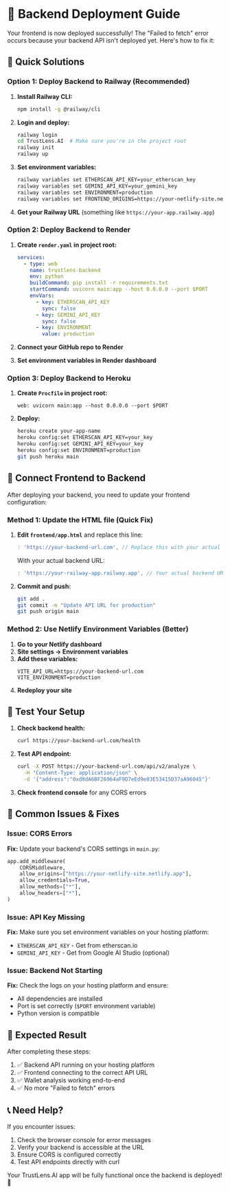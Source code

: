 # 🚀 Backend Deployment Guide

Your frontend is now deployed successfully! The "Failed to fetch" error occurs because your backend API isn't deployed yet. Here's how to fix it:

## 🎯 Quick Solutions

### Option 1: Deploy Backend to Railway (Recommended)

1. **Install Railway CLI:**

   ```bash
   npm install -g @railway/cli
   ```

2. **Login and deploy:**

   ```bash
   railway login
   cd TrustLens.AI  # Make sure you're in the project root
   railway init
   railway up
   ```

3. **Set environment variables:**

   ```bash
   railway variables set ETHERSCAN_API_KEY=your_etherscan_key
   railway variables set GEMINI_API_KEY=your_gemini_key
   railway variables set ENVIRONMENT=production
   railway variables set FRONTEND_ORIGINS=https://your-netlify-site.netlify.app
   ```

4. **Get your Railway URL** (something like `https://your-app.railway.app`)

### Option 2: Deploy Backend to Render

1. **Create `render.yaml` in project root:**

   ```yaml
   services:
     - type: web
       name: trustlens-backend
       env: python
       buildCommand: pip install -r requirements.txt
       startCommand: uvicorn main:app --host 0.0.0.0 --port $PORT
       envVars:
         - key: ETHERSCAN_API_KEY
           sync: false
         - key: GEMINI_API_KEY
           sync: false
         - key: ENVIRONMENT
           value: production
   ```

2. **Connect your GitHub repo to Render**
3. **Set environment variables in Render dashboard**

### Option 3: Deploy Backend to Heroku

1. **Create `Procfile` in project root:**

   ```
   web: uvicorn main:app --host 0.0.0.0 --port $PORT
   ```

2. **Deploy:**
   ```bash
   heroku create your-app-name
   heroku config:set ETHERSCAN_API_KEY=your_key
   heroku config:set GEMINI_API_KEY=your_key
   heroku config:set ENVIRONMENT=production
   git push heroku main
   ```

## 🔗 Connect Frontend to Backend

After deploying your backend, you need to update your frontend configuration:

### Method 1: Update the HTML file (Quick Fix)

1. **Edit `frontend/app.html`** and replace this line:

   ```javascript
   : 'https://your-backend-url.com', // Replace this with your actual backend URL
   ```

   With your actual backend URL:

   ```javascript
   : 'https://your-railway-app.railway.app', // Your actual backend URL
   ```

2. **Commit and push:**
   ```bash
   git add .
   git commit -m "Update API URL for production"
   git push origin main
   ```

### Method 2: Use Netlify Environment Variables (Better)

1. **Go to your Netlify dashboard**
2. **Site settings → Environment variables**
3. **Add these variables:**
   ```
   VITE_API_URL=https://your-backend-url.com
   VITE_ENVIRONMENT=production
   ```
4. **Redeploy your site**

## 🧪 Test Your Setup

1. **Check backend health:**

   ```bash
   curl https://your-backend-url.com/health
   ```

2. **Test API endpoint:**

   ```bash
   curl -X POST https://your-backend-url.com/api/v2/analyze \
     -H "Content-Type: application/json" \
     -d '{"address":"0xd8dA6BF26964aF9D7eEd9e03E53415D37aA96045"}'
   ```

3. **Check frontend console** for any CORS errors

## 🔧 Common Issues & Fixes

### Issue: CORS Errors

**Fix:** Update your backend's CORS settings in `main.py`:

```python
app.add_middleware(
    CORSMiddleware,
    allow_origins=["https://your-netlify-site.netlify.app"],
    allow_credentials=True,
    allow_methods=["*"],
    allow_headers=["*"],
)
```

### Issue: API Key Missing

**Fix:** Make sure you set environment variables on your hosting platform:

- `ETHERSCAN_API_KEY` - Get from etherscan.io
- `GEMINI_API_KEY` - Get from Google AI Studio (optional)

### Issue: Backend Not Starting

**Fix:** Check the logs on your hosting platform and ensure:

- All dependencies are installed
- Port is set correctly (`$PORT` environment variable)
- Python version is compatible

## 🎯 Expected Result

After completing these steps:

1. ✅ Backend API running on your hosting platform
2. ✅ Frontend connecting to the correct API URL
3. ✅ Wallet analysis working end-to-end
4. ✅ No more "Failed to fetch" errors

## 📞 Need Help?

If you encounter issues:

1. Check the browser console for error messages
2. Verify your backend is accessible at the URL
3. Ensure CORS is configured correctly
4. Test API endpoints directly with curl

Your TrustLens.AI app will be fully functional once the backend is deployed! 🎉
